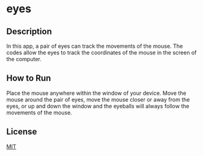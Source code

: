 # eyes

## Description

In this app, a pair of eyes can track the movements of the mouse. The codes allow the eyes to track the coordinates of the mouse in the screen of the computer.

## How to Run

Place the mouse anywhere within the window of your device. Move the mouse around the pair of eyes, move the mouse closer or away from the eyes, or up and down the window and the eyeballs will always follow the movements of the mouse.

## License

[MIT](https://choosealicense.com/licenses/mit/)

